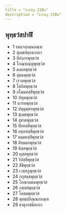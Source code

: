 ```yaml
---
title = "สารบัญ 21Bu"
description = "สารบัญ 21Bu"
---
```


## พุทฺธวํสปาฬิ

- 1 รตนจงฺกมนกณฺฑ
- 2 สุเมธปตฺถนากถา
- 3 ทีปงฺกรพุทฺธวํส
- 4 โกณฺฑญฺญพุทฺธวํส
- 5 มงฺคลพุทฺธวํส
- 6 สุมนพุทฺธวํส
- 7 เรวตพุทฺธวํส
- 8 โสภิตพุทฺธวํส
- 9 อโนมทสฺสีพุทฺธวํส
- 10 ปทุมพุทฺธวํส
- 11 นารทพุทฺธวํส
- 12 ปทุมุตฺตรพุทฺธวํส
- 13 สุเมธพุทฺธวํส
- 14 สุชาตพุทฺธวํส
- 15 ปิยทสฺสีพุทฺธวํส
- 16 อตฺถทสฺสีพุทฺธวํส
- 17 ธมฺมทสฺสีพุทฺธวํส
- 18 สิทฺธตฺถพุทฺธวํส
- 19 ติสฺสพุทฺธวํส
- 20 ผุสฺสพุทฺธวํส
- 21 วิปสฺสีพุทฺธวํส
- 22 สิขีพุทฺธวํส
- 23 เวสฺสภูพุทฺธวํส
- 24 กกุสนฺธพุทฺธวํส
- 25 โกณาคมนพุทฺธวํส
- 26 กสฺสปพุทฺธวํส
- 27 โคตมพุทฺธวํส
- 28 พุทฺธปกิณฺณกกณฺฑ
- 29 ธาตุภาชนียกถา